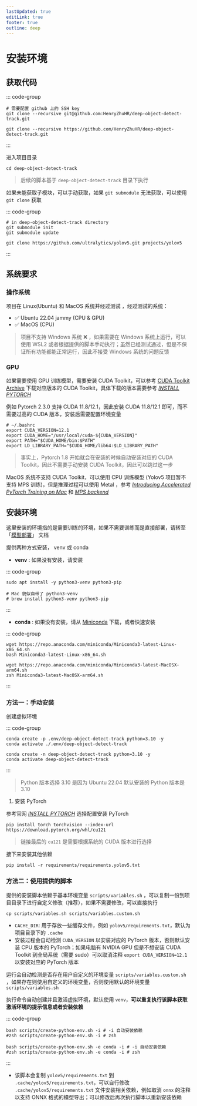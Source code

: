 ```yaml
---
lastUpdated: true
editLink: true
footer: true
outline: deep
---
```


# 安装环境


## 获取代码

::: code-group

```shell [SSH(Recommend)]
# 需要配置 github 上的 SSH key
git clone --recursive git@github.com:HenryZhuHR/deep-object-detect-track.git
```

```shell [HTTP]
git clone --recursive https://github.com/HenryZhuHR/deep-object-detect-track.git
```

:::

进入项目目录

```shell
cd deep-object-detect-track
```

> 后续的脚本基于 `deep-object-detect-track` 目录下执行

如果未能获取子模块，可以手动获取，如果 `git submodule` 无法获取，可以使用 `git clone` 获取

::: code-group

```shell [git submodule]
# in deep-object-detect-track directory
git submodule init
git submodule update
```

```shell [git clone]
git clone https://github.com/ultralytics/yolov5.git projects/yolov5
```

:::


## 系统要求

### 操作系统


项目在 Linux(Ubuntu) 和 MacOS 系统并经过测试 ，经过测试的系统：
- ✅ Ubuntu 22.04 jammy (CPU & GPU)
- ✅ MacOS (CPU)

> 项目不支持 Windows 系统 ❌ ，如果需要在 Windows 系统上运行，可以使用 WSL2 或者根据提供的脚本手动执行；虽然已经测试通过，但是不保证所有功能都能正常运行，因此不接受 Windows 系统的问题反馈

### GPU

如果需要使用 GPU 训练模型，需要安装 CUDA Toolkit，可以参考 [CUDA Toolkit Archive](https://developer.nvidia.com/cuda-toolkit-archive) 下载对应版本的 CUDA Toolkit，具体下载的版本需要参考 [*INSTALL PYTORCH*](https://pytorch.org/get-started/locally/)

例如 Pytorch 2.3.0 支持 CUDA 11.8/12.1，因此安装 CUDA 11.8/12.1 即可，而不需要过高的 CUDA 版本，安装后需要配置环境变量

```shell
# ~/.bashrc
export CUDA_VERSION=12.1
export CUDA_HOME="/usr/local/cuda-${CUDA_VERSION}"
export PATH="$CUDA_HOME/bin:$PATH"
export LD_LIBRARY_PATH="$CUDA_HOME/lib64:$LD_LIBRARY_PATH"
```

> 事实上，Pytorch 1.8 开始就会在安装的时候自动安装对应的 CUDA Toolkit，因此不需要手动安装 CUDA Toolkit，因此可以跳过这一步

MacOS 系统不支持 CUDA Toolkit，可以使用 CPU 训练模型 (Yolov5 项目暂不支持 MPS 训练)，但是推理过程可以使用 Metal ，参考 [*Introducing Accelerated PyTorch Training on Mac*](https://pytorch.org/blog/introducing-accelerated-pytorch-training-on-mac/#getting-started) 和 [*MPS backend*](https://pytorch.org/docs/stable/notes/mps.html#mps-backend)


## 安装环境

这里安装的环境指的是需要训练的环境，如果不需要训练而是直接部署，请转至 「[模型部署](./deploy)」 文档

提供两种方式安装， venv 或 conda

- **venv** : 如果没有安装，请安装

::: code-group

```shell [Linux]
sudo apt install -y python3-venv python3-pip
```

```shell [MacOS]
# Mac 貌似自带了 python3-venv
# brew install python3-venv python3-pip
```

:::

- **conda** : 如果没有安装，请从 [Miniconda](https://docs.anaconda.com/free/miniconda/index.html) 下载，或者快速安装

::: code-group

```shell [linux x64]
wget https://repo.anaconda.com/miniconda/Miniconda3-latest-Linux-x86_64.sh
bash Miniconda3-latest-Linux-x86_64.sh
```

```shell [MacOS arm64]
wget https://repo.anaconda.com/miniconda/Miniconda3-latest-MacOSX-arm64.sh
zsh Miniconda3-latest-MacOSX-arm64.sh
```

::: 

### 方法一：手动安装

创建虚拟环境

::: code-group

```shell [在项目内安装环境(推荐)]
conda create -p .env/deep-object-detect-track python=3.10 -y
conda activate ./.env/deep-object-detect-track
```
    
```shell [全局安装环境]
conda create -n deep-object-detect-track python=3.10 -y
conda activate deep-object-detect-track
```

:::

> Python 版本选择 3.10 是因为 Ubuntu 22.04 默认安装的 Python 版本是 3.10

1. 安装 PyTorch

参考官网 [*INSTALL PYTORCH*](https://pytorch.org/get-started/locally/) 选择配置安装 PyTorch

```shell
pip install torch torchvision --index-url https://download.pytorch.org/whl/cu121
```
> 链接最后的 `cu121` 是需要根据系统的 CUDA 版本进行选择

接下来安装其他依赖

```shell
pip install -r requirements/requirements.yolov5.txt
```




### 方法二：使用提供的脚本

提供的安装脚本依赖于基本环境变量 `scripts/variables.sh` ，可以复制一份到项目目录下进行自定义修改（推荐），如果不需要修改，可以直接执行

```shell
cp scripts/variables.sh scripts/variables.custom.sh
```
- `CACHE_DIR`: 用于存放一些缓存文件，例如 `yolov5/requirements.txt`，默认为项目目录下的 `.cache`
- 安装过程会自动检测 `CUDA_VERSION` 以安装对应的 PyTorch 版本，否则默认安装 CPU 版本的 PyTorch；如果电脑有 NVIDIA GPU 但是不想安装 CUDA Toolkit 到全局系统（需要 sudo）可以取消注释 `export CUDA_VERSION=12.1` 以安装对应的 PyTorch 版本

运行会自动检测是否存在用户自定义的环境变量 `scripts/variables.custom.sh` ，如果存在则使用自定义的环境变量，否则使用默认的环境变量 `scripts/variables.sh` 

执行命令自动创建并且激活虚拟环境，默认使用 `venv`，**可以重复执行该脚本获取激活环境的提示信息或者安装依赖**

::: code-group

```shell [使用 venv 创建虚拟环境]
bash scripts/create-python-env.sh -i # -i 自动安装依赖
#zsh scripts/create-python-env.sh -i # zsh
```

```shell [使用 conda 创建虚拟环境]
bash scripts/create-python-env.sh -e conda -i # -i 自动安装依赖
#zsh scripts/create-python-env.sh -e conda -i # zsh
```

:::

- 该脚本会复制 `yolov5/requirements.txt` 到 `.cache/yolov5/requirements.txt`，可以自行修改 `.cache/yolov5/requirements.txt` 文件安装相关依赖，例如取消 `onnx` 的注释以支持 ONNX 格式的模型导出；可以修改后再次执行脚本以重新安装依赖



